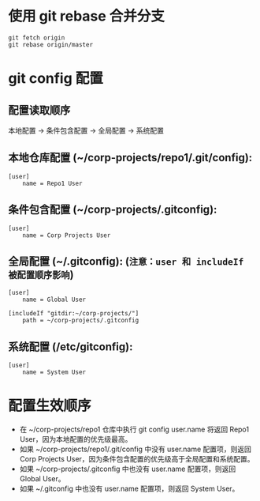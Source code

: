 # 使用 git rebase 合并分支
```shell
git fetch origin
git rebase origin/master
```

# git config 配置

## 配置读取顺序
本地配置 -> 条件包含配置 -> 全局配置 -> 系统配置

## 本地仓库配置 (~/corp-projects/repo1/.git/config):
```shell
[user]
    name = Repo1 User

```

## 条件包含配置 (~/corp-projects/.gitconfig):
```shell
[user]
    name = Corp Projects User

```

## 全局配置 (~/.gitconfig): (```注意：user 和 includeIf 被配置顺序影响```)
```shell
[user]
    name = Global User

[includeIf "gitdir:~/corp-projects/"]
    path = ~/corp-projects/.gitconfig

```

## 系统配置 (/etc/gitconfig):
```shell
[user]
    name = System User
```

# 配置生效顺序
* 在 ~/corp-projects/repo1 仓库中执行 git config user.name 将返回 Repo1 User，因为本地配置的优先级最高。
* 如果 ~/corp-projects/repo1/.git/config 中没有 user.name 配置项，则返回 Corp Projects User，因为条件包含配置的优先级高于全局配置和系统配置。
* 如果 ~/corp-projects/.gitconfig 中也没有 user.name 配置项，则返回 Global User。
* 如果 ~/.gitconfig 中也没有 user.name 配置项，则返回 System User。